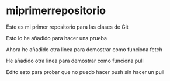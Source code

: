 # miprimerrepositorio
Este es mi primer repositorio para las clases de Git

Esto lo he añadido para hacer una prueba

Ahora he añadido otra linea para demostrar como funciona fetch

He añadido otra linea para demostrar como funciona pull

Edito esto para probar que no puedo hacer push sin hacer un pull
